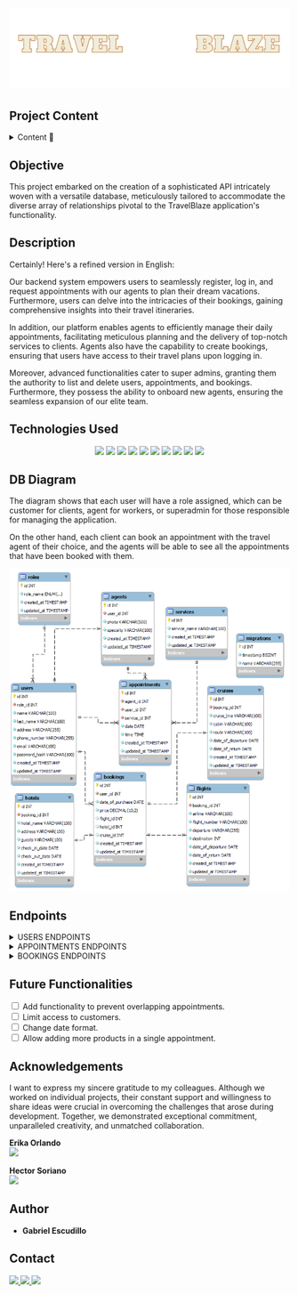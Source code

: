 <h1 align="center">  <img src= "./assets/logo.svg" />
</h1>

## Project Content

<details>
  <summary>Content 📝</summary>
<ol>
  <a href="#"></a></li>
  <li><a href="#objective">Objective</a></li>
  <li><a href="#description">Description</a></li> 
  <li><a href="#technologies-used">Technologies Used</a></li>
  <li><a href="#db-diagram">DB Diagram</a></li>
  <li><a href="#endpoints">Endpoints</a></li>
  <li><a href="#future-functionalities">Future Functionalities</a></li>
  <li><a href="#acknowledgements">Acknowledgements</a></li>
  <li><a href="#contact">Contact</a></li>
</ol>
</details>

## Objective


This project embarked on the creation of a sophisticated API intricately woven with a versatile database, meticulously tailored to accommodate the diverse array of relationships pivotal to the TravelBlaze application's functionality.


## Description


Certainly! Here's a refined version in English:

Our backend system empowers users to seamlessly register, log in, and request appointments with our agents to plan their dream vacations. Furthermore, users can delve into the intricacies of their bookings, gaining comprehensive insights into their travel itineraries.

In addition, our platform enables agents to efficiently manage their daily appointments, facilitating meticulous planning and the delivery of top-notch services to clients. Agents also have the capability to create bookings, ensuring that users have access to their travel plans upon logging in.

Moreover, advanced functionalities cater to super admins, granting them the authority to list and delete users, appointments, and bookings. Furthermore, they possess the ability to onboard new agents, ensuring the seamless expansion of our elite team.

## Technologies Used

<div align="center">

<img src= "https://img.shields.io/badge/typescript-%23007ACC.svg?style=for-the-badge&logo=typescript&logoColor=white"/>
<img src= "https://img.shields.io/badge/mysql-%2300f.svg?style=for-the-badge&logo=mysql&logoColor=white"/>
<img src= "https://img.shields.io/badge/Visual%20Studio%20Code-0078d7.svg?style=for-the-badge&logo=visual-studio-code&logoColor=white"/>
<img src= "https://img.shields.io/badge/git-%23F05033.svg?style=for-the-badge&logo=git&logoColor=white"/>
<img src= "https://img.shields.io/badge/node.js-026E00?style=for-the-badge&logo=node.js&logoColor=white"/>
<img src= "https://img.shields.io/badge/express.js-%23404d59.svg?style=for-the-badge&logo=express&logoColor=%2361DAFB"/>
<img src= "https://img.shields.io/badge/JWT-black?style=for-the-badge&logo=JSON%20web%20tokens"/>
<img src= "https://img.shields.io/badge/NODEMON-%23323330.svg?style=for-the-badge&logo=nodemon&logoColor=%BBDEAD"/>
<img src= "https://user-images.githubusercontent.com/30929568/112730670-de09a480-8f58-11eb-9875-0d9ebb87fbd6.png" style="height: 28px"/>
<img src= "https://img.shields.io/badge/markdown-%23000000.svg?style=for-the-badge&logo=markdown&logoColor=white"/>

 </div>

## DB Diagram

The diagram shows that each user will have a role assigned, which can be customer for clients, agent for workers, or superadmin for those responsible for managing the application.

On the other hand, each client can book an appointment with the travel agent of their choice, and the agents will be able to see all the appointments that have been booked with them.

<div style="text-align: center;">
 <img src= "./assets/diagram.png" style="height: 600"/>
</div>

## Endpoints

<details>
<summary>USERS ENDPOINTS</summary>

- USERS

  - REGISTER

          POST http://localhost:3000/user/register

    body:

    ```js
        {
            "name":"Waiter",
            "last_name":"Newis",
            "address":"461 Kim Circle",
            "email":"wnewis2@diigo.com",
            "password":"123456",
            "phone_number":"123456789"
        }
    ```

      - REGISTER NEW AGENT

          POST http://localhost:3000/user/createagent

    body:

    ```js
        {
            "name":"Waiter",
            "last_name":"Newis",
            "address":"461 Kim Circle",
            "email":"wnewis2@diigo.com",
            "password":"123456",
            "phone_number":"123456789",
            "photo":"http://",
            "specialty": "continent"
        }
    ```

  - LOGIN

          POST http://localhost:3000/user/login

    body:

    ```js
        {
            "email": "wnewis2@diigo.com",
            "password": "123456"
        }
    ```

  - PROFILE

          GET http://localhost:3000/user/:id

    - Insert the user ID to display all data.

  - UPDATE

          PATCH http://localhost:3000/user/:id

    body:

    ```js
        {
            "name": "NewUserNew  ",
            "password": "NewPrinces1234@",
            "phone_number": "55555559"
        }
    ```

  - GET ALL AGENTS

          GET http://localhost:3000/get/agents

  - GET ALL USERS

          GET http://localhost:3000/users/allusers

  - REMOVE USER

          DELETE http://localhost:3000/users/:id


</details>
<details>
<summary>APPOINTMENTS ENDPOINTS</summary>

- APPOINTMENTS

  - CREATE

          POST http://localhost:3000/appointments/newAppointment

    body:

    ```js
        {
            "user_id": "1",
            "agent_id": "1",
            "service_id": "1",
            "date": "2024/03/28",
            "time": "14:00"
        }

    ```

  - UPDATE

          PATCH http://localhost:3000/appointments/:id

    body:

    ```js
        {
            "user_id": "1",
            "date": "2024-03-29",
            "time": "14:00"
        }
    ```

  - DELETE

          DELETE http://localhost:3000/appointments/:id

  - GET ALL APPOINTMENTS BY CUSTOMER

          GET http://localhost:3000/appointments/user/:id

  - GET ALL APPOINTMENTS BY AGENT

          GET http://localhost:3000/appointments/agent/:id

  - GET ALL APPOINTMENTS 

          GET http://localhost:3000/appointments/allappointments

</details>

<details>
<summary>BOOKINGS ENDPOINTS</summary>

- BOOKINGS

  - CREATE

          POST http://localhost:3000/bookings/newbooking

    body: (flights/hotels/cruises)

    ```js
        {
            "user_id": "1",
            "date_of_purchase": "2024/03/28",
            "price": "399$",
            "airline": "RYANAIR",
            "flight_number": "FR780",
            "date_of_departure": "2024/03/28",
            "date_of_return": "2024/03/30",
            "departure": "Valencia, Es",
            "destination": "Caracas, Ve"
        }

    ```

  - DELETE

          DELETE http://localhost:3000/bookings/:id

  - GET ALL BOOKINGS

          GET http://localhost:3000/bookings/allbookings

  - GET ALL BOOKINGS BY USER

          GET http://localhost:3000/bookings/mybookings/:id

</details>

## Future Functionalities

<input type="checkbox"> Add functionality to prevent overlapping appointments.
<br>
<input type="checkbox"> Limit access to customers.
<br>
<input type="checkbox"> Change date format.
<br>
<input type="checkbox"> Allow adding more products in a single appointment.

## Acknowledgements

I want to express my sincere gratitude to my colleagues. Although we worked on individual projects, their constant support and willingness to share ideas were crucial in overcoming the challenges that arose during development. Together, we demonstrated exceptional commitment, unparalleled creativity, and unmatched collaboration.

<strong>Erika Orlando</strong><br>
<a href="https://github.com/AkireOrl">
<img src="https://img.shields.io/badge/github-24292F?style=for-the-badge&logo=github&logoColor=red" style="margin-right: 60px;" />
</a>

<strong>Hector Soriano</strong><br>
<a href="https://github.com/HSoriano99">
<img src="https://img.shields.io/badge/github-24292F?style=for-the-badge&logo=github&logoColor=white" style="margin-right: 0px;" />
</a>

## Author

- **Gabriel Escudillo**

## Contact

<a href = "gabrielescudillo@gmail.com"  target="_blank">
<img src="https://img.shields.io/badge/Gmail-C6362C?style=for-the-badge&logo=gmail&logoColor=white" target="_blank">
</a>
<a href="https://github.com/GabrielEscudillo"  target="_blank">
    <img src= "https://img.shields.io/badge/GitHub-100000?style=for-the-badge&logo=github&logoColor=white"  target="_blank"/>
</a>  
<a href="https://www.linkedin.com/in/gabriel-escudillo-b8b436134/" target="_blank">
<img src="https://img.shields.io/badge/-LinkedIn-%230077B5?style=for-the-badge&logo=linkedin&logoColor=white" target="_blank" >
</a>
